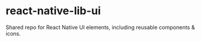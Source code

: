 # react-native-lib-ui
Shared repo for React Native UI elements, including reusable components &amp; icons.
